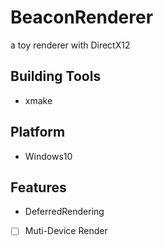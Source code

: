 # BeaconRenderer

a toy renderer with DirectX12

## Building Tools

- xmake

## Platform

- Windows10

## Features

- DeferredRendering
- [ ] Muti-Device Render
